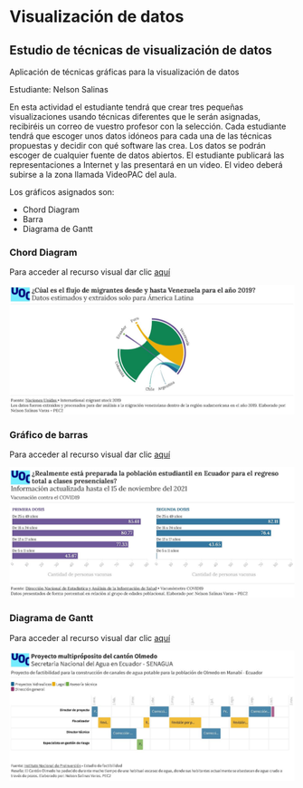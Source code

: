 # Visualización de datos
## Estudio de técnicas de visualización de datos
Aplicación de técnicas gráficas para la visualización de datos

Estudiante: Nelson Salinas

En esta actividad el estudiante  tendrá que crear tres pequeñas visualizaciones usando técnicas diferentes que le serán asignadas, recibiréis un correo de vuestro profesor con la selección. Cada estudiante tendrá que escoger unos datos idóneos para cada una de las técnicas propuestas y decidir con qué software las crea. Los datos se podrán escoger de cualquier fuente de datos abiertos. El estudiante publicará las representaciones a Internet y las presentará en un video. El video deberá subirse a la zona llamada VideoPAC del aula.

Los gráficos asignados son:
* Chord Diagram
* Barra
* Diagrama de Gantt

### Chord Diagram

Para acceder al recurso visual dar clic [aquí](https://public.flourish.studio/visualisation/7850666/)

![Aquí la descripción de la imagen por si no carga](https://github.com/NelsonSalinas1987/visualizaciondatos-pec2/blob/main/migracion.JPG)

### Gráfico de barras

Para acceder al recurso visual dar clic [aquí](https://public.flourish.studio/visualisation/7854881/)

![Aquí la descripción de la imagen por si no carga](https://github.com/NelsonSalinas1987/visualizaciondatos-pec2/blob/main/covid.JPG)

### Diagrama de Gantt

Para acceder al recurso visual dar clic [aquí](https://public.flourish.studio/visualisation/7855737/)

![Aquí la descripción de la imagen por si no carga](https://github.com/NelsonSalinas1987/visualizaciondatos-pec2/blob/main/agua.JPG)
